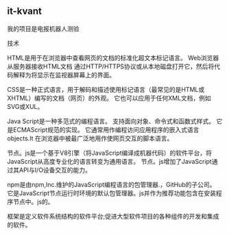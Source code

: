 ## it-kvant
我的项目是电报机器人测验

 技术


HTML是用于在浏览器中查看网页的文档的标准化超文本标记语言。 Web浏览器从服务器接收HTML文档
通过HTTP/HTTPS协议或从本地磁盘打开它，然后将代码解释为将显示在监视器屏幕上的界面。

CSS是一种正式语言，用于解码和描述使用标记语言（最常见的是HTML或XHTML）编写的文档（网页）的外观。
它也可以应用于任何XML文档，例如SVG或XUL。

Java Script是一种多范式的编程语言。 支持面向对象、命令式和函数式样式。 它是ECMAScript规范的实现。
它通常用作编程访问应用程序的嵌入式语言objects.It 在浏览器中被最广泛地用作使网页交互的脚本语言。

节点。js是一个基于V8引擎（将JavaScript编译成机器代码）的软件平台，将JavaScript从高度专业化的语言转变为通用语言。
节点。js增加了JavaScript通过其API与I/O设备交互的能力。

npm是由npm,Inc.维护的JavaScript编程语言的包管理器.，GitHub的子公司。
它是JavaScript节点运行时环境的默认包管理器。js并作为推荐功能包含在安装程序节点中。js的。

框架是定义软件系统结构的软件平台;促进大型软件项目的各种组件的开发和集成的软件。

